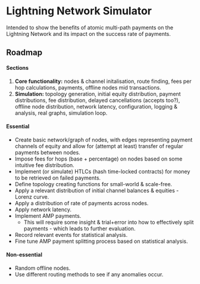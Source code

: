 # Lightning Network Simulator
Intended to show the benefits of atomic multi-path payments on the Lightning Network and its impact on the success rate of payments.

## Roadmap
#### Sections
1. **Core functionality:** nodes & channel initalisation, route finding, fees per hop calculations, payments, offline nodes mid transactions.
2. **Simulation:** topology generation, initial equity distribution, payment distributions, fee distribution, delayed cancellations (accepts too?), offline node distribution, network latency, configuration, logging & analysis, real graphs, simulation loop.

#### Essential
- Create basic network/graph of nodes, with edges representing payment channels of equity and allow for (attempt at least) transfer of regular payments between nodes.
- Impose fees for hops (base + percentage) on nodes based on some intuitive fee distribution.
- Implement (or simulate) HTLCs (hash time-locked contracts) for money to be retrieved on failed payments.
- Define topology creating functions for small-world & scale-free.
- Apply a relevant distribution of initial channel balances & equities - Lorenz curve.
- Apply a distribution of rate of payments across nodes.
- Apply network latency.
- Implement AMP payments.
  - This will require some insight & trial+error into how to effectively split payments - which leads to further evaluation.
- Record relevant events for statistical analysis.
- Fine tune AMP payment splitting process based on statistical analysis.

#### Non-essential
- Random offline nodes.
- Use different routing methods to see if any anomalies occur.
